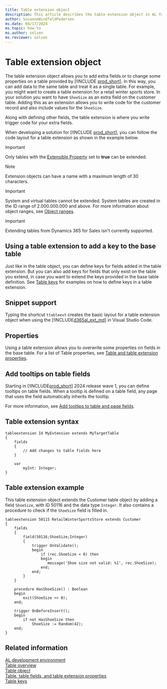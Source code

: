 ```yaml
---
title: Table extension object
description: This article describes the table extension object in AL for Business Central.
author: SusanneWindfeldPedersen
ms.date: 04/17/2024
ms.topic: how-to
ms.author: solsen
ms.reviewer: solsen
---
```


# Table extension object

The table extension object allows you to add extra fields or to change some properties on a table provided by [!INCLUDE [prod_short](includes/prod_short.md)]. In this way, you can add data to the same table and treat it as a single table. For example, you might want to create a table extension for a retail winter sports store. In your solution you want to have `ShoeSize` as an extra field on the customer table. Adding this as an extension allows you to write code for the customer record and also include values for the `ShoeSize`.

Along with defining other fields, the table extension is where you write trigger code for your extra fields.

When developing a solution for [!INCLUDE [prod_short](includes/prod_short.md)], you can follow the code layout for a table extension as shown in the example below.

> [!IMPORTANT]  
> Only tables with the [Extensible Property](properties/devenv-extensible-property.md) set to **true** can be extended.

> [!NOTE]  
> Extension objects can have a name with a maximum length of 30 characters.

> [!IMPORTANT]  
> System and virtual tables cannot be extended. System tables are created in the ID range of 2.000.000.000 and above. For more information about object ranges, see [Object ranges](devenv-object-ranges.md).

> [!IMPORTANT]  
> Extending tables from Dynamics 365 for Sales isn't currently supported.

## Using a table extension to add a key to the base table

Just like in the table object, you can define keys for fields added in the table extension. But you can also add keys for fields that only exist on the table you extend, in case you want to extend the keys provided in the base table definition. See [Table keys](devenv-table-keys.md) for examples on how to define keys in a table extension.

## Snippet support

Typing the shortcut `ttableext` creates the basic layout for a table extension object when using the [!INCLUDE[d365al_ext_md](../includes/d365al_ext_md.md)] in Visual Studio Code.

## Properties

Using a table extension allows you to overwrite some properties on fields in the base table. For a list of Table properties, see [Table and table extension properties](properties/devenv-table-properties.md).

## Add tooltips on table fields

Starting in [!INCLUDE[prod_short](includes/prod_short.md)] 2024 release wave 1, you can define tooltips on table fields. When a tooltip is defined on a table field, any page that uses the field automatically inherits the tooltip. 

For more information, see [Add tooltips to table and page fields](devenv-adding-tooltips.md).

## Table extension syntax

```AL
tableextension Id MyExtension extends MyTargetTable
{
    fields
    {
        // Add changes to table fields here
    }
    
    var
        myInt: Integer;
}
```

## Table extension example

This table extension object extends the Customer table object by adding a field `ShoeSize`, with ID 50116 and the data type `Integer`. It also contains a procedure to check if the `ShoeSize` field is filled in.

```AL
tableextension 50115 RetailWinterSportsStore extends Customer
{
    fields
    {
        field(50116;ShoeSize;Integer)
        {
            trigger OnValidate();
            begin
                if (rec.ShoeSize < 0) then
                begin
                   message('Shoe size not valid: %1', rec.ShoeSize);
                end;
            end;
        }
    }

    procedure HasShoeSize() : Boolean
    begin
        exit(ShoeSize <> 0);
    end;

    trigger OnBeforeInsert();
    begin
        if not HasShoeSize then
            ShoeSize := Random(42);
    end;
}
```

## Related information

[AL development environment](devenv-reference-overview.md)  
[Table overview](devenv-tables-overview.md)  
[Table object](devenv-table-object.md)  
[Table, table fields, and table extension properties](properties/devenv-table-properties.md)  
[Table keys](devenv-table-keys.md)
